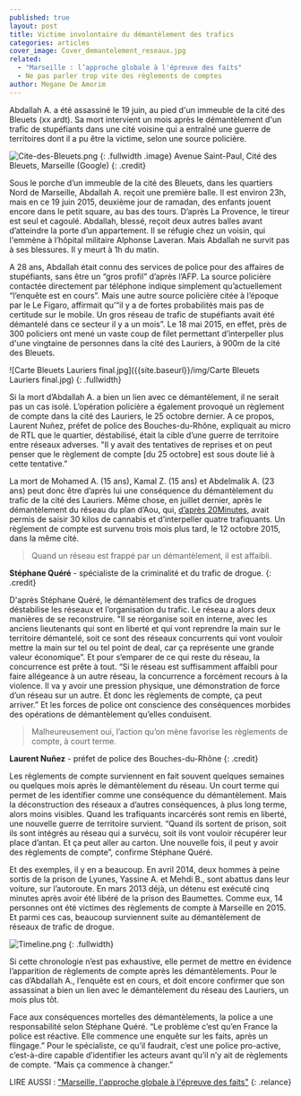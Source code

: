 ```yaml
---
published: true
layout: post
title: Victime involontaire du démantèlement des trafics
categories: articles
cover_image: Cover_demantelement_reseaux.jpg
related: 
  - "Marseille : l’approche globale à l'épreuve des faits"
  - Ne pas parler trop vite des règlements de comptes
author: Megane De Amorim
---
```




Abdallah A. a été assassiné le 19 juin, au pied d'un immeuble de la cité des Bleuets (xx ardt). Sa mort intervient un mois après le démantèlement d'un trafic de stupéfiants dans une cité voisine qui a entraîné une guerre de territoires dont il a pu être la victime, selon une source policière.

![Cite-des-Bleuets.png]({{site.baseurl}}/img/Cite-des-Bleuets.png)
{: .fullwidth .image}
Avenue Saint-Paul, Cité des Bleuets, Marseille (Google)
{: .credit}

Sous le porche d’un immeuble de la cité des Bleuets, dans les quartiers Nord de Marseille, Abdallah A. reçoit une première balle. Il est environ 23h, mais en ce 19 juin 2015, deuxième jour de ramadan, des enfants jouent encore dans le petit square, au bas des tours. D’après La Provence, le tireur est seul et cagoulé. Abdallah, blessé, reçoit deux autres balles avant d’atteindre la porte d’un appartement. Il se réfugie chez un voisin, qui l'emmène à l’hôpital militaire Alphonse Laveran. Mais Abdallah ne survit pas à ses blessures. Il y meurt à 1h du matin.

A 28 ans, Abdallah était connu des services de police pour des affaires de stupéfiants, sans être un “gros profil” d’après l’AFP. La source policière contactée directement par téléphone indique simplement qu’actuellement “l’enquête est en cours”. Mais une autre source policière citée à l’époque par le Le Figaro, affirmait qu’“il y a de fortes probabilités mais pas de certitude sur le mobile. Un gros réseau de trafic de stupéfiants avait été démantelé dans ce secteur il y a un mois”. Le 18 mai 2015, en effet, près de 300 policiers ont mené un vaste coup de filet permettant d’interpeller plus d'une vingtaine de personnes dans la cité des Lauriers, à 900m de la cité des Bleuets. 

![Carte Bleuets Lauriers final.jpg]({{site.baseurl}}/img/Carte Bleuets Lauriers final.jpg)
{: .fullwidth}

Si la mort d’Abdallah A. a bien un lien avec ce démantèlement, il ne serait pas un cas isolé. L’opération policière a également provoqué un règlement de compte dans la cité des Lauriers, le 25 octobre dernier. A ce propos, Laurent Nuñez, préfet de police des Bouches-du-Rhône, expliquait au micro de RTL que le quartier, déstabilisé, était la cible d’une guerre de territoire entre réseaux adverses. "Il y avait des tentatives de reprises et on peut penser que le règlement de compte [du 25 octobre] est sous doute lié à cette tentative."

La mort de Mohamed A. (15 ans), Kamal Z. (15 ans) et Abdelmalik A. (23 ans) peut donc être d’après lui une conséquence du démantèlement du trafic de la cité des Lauriers.
Même chose, en juillet dernier, après le démantèlement du réseau du plan d’Aou, qui, [d’après 20Minutes](http://www.20minutes.fr/marseille/1647795-20150707-marseille-nouvelle-approche-lutter-contre-trafics-stups), avait permis de saisir 30 kilos de cannabis et d’interpeller quatre trafiquants. Un règlement de compte est survenu trois mois plus tard, le 12 octobre 2015, dans la même cité. 


> Quand un réseau est frappé par un démantèlement, il est affaibli.

**Stéphane Quéré** - spécialiste de la criminalité et du trafic de drogue.
{: .credit}

D'après Stéphane Quéré, le démantèlement des trafics de drogues déstabilise les réseaux et l’organisation du trafic. Le réseau a alors deux manières de se reconstruire. "Il se réorganise soit en interne, avec les anciens lieutenants qui sont en liberté et qui vont reprendre la main sur le territoire démantelé, soit ce sont des réseaux concurrents qui vont vouloir mettre la main sur tel ou tel point de deal, car ça représente une grande valeur économique”. Et pour s’emparer de ce qui reste du réseau, la concurrence est prête à tout. “Si le réseau est suffisamment affaibli pour faire allégeance à un autre réseau, la concurrence a forcément recours à la violence. Il va y avoir une pression physique, une démonstration de force d’un réseau sur un autre. Et donc les règlements de compte, ça peut arriver.”
Et les forces de police ont conscience des conséquences morbides des opérations de démantèlement qu’elles conduisent.


> Malheureusement oui, l’action qu’on mène favorise les règlements de compte, à court terme.

**Laurent Nuñez** - préfet de police des Bouches-du-Rhône
{: .credit}

Les règlements de compte surviennent en fait souvent quelques semaines ou quelques mois après le démantèlement du réseau. Un court terme qui permet de les identifier comme une conséquence du démantèlement. 
Mais la déconstruction des réseaux a d’autres conséquences, à plus long terme, alors moins visibles. Quand les trafiquants incarcérés sont remis en liberté, une nouvelle guerre de territoire survient.
“Quand ils sortent de prison, soit ils sont intégrés au réseau qui a survécu, soit ils vont vouloir récupérer leur place d’antan. Et ça peut aller au carton. Une nouvelle fois, il peut y avoir des règlements de compte”, confirme Stéphane Quéré.

Et des exemples, il y en a beaucoup. En avril 2014, deux hommes à peine sortis de la prison de Lyunes, Yassine A. et Mehdi B., sont abattus dans leur voiture, sur l’autoroute. En mars 2013 déjà, un détenu est exécuté cinq minutes après avoir été libéré de la prison des Baumettes. 
Comme eux, 14 personnes ont été victimes des règlements de compte à Marseille en 2015. Et parmi ces cas, beaucoup surviennent suite au démantèlement de réseaux de trafic de drogue.

![Timeline.png]({{site.baseurl}}/img/Timeline.png)
{: .fullwidth}

Si cette chronologie n’est pas exhaustive, elle permet de mettre en évidence l’apparition de règlements de compte après les démantèlements. Pour le cas d’Abdallah A., l’enquête est en cours, et doit encore confirmer que son assassinat a bien un lien avec le démantèlement du réseau des Lauriers, un mois plus tôt.

Face aux conséquences mortelles des démantèlements, la police a une responsabilité selon Stéphane Quéré. “Le problème c’est qu’en France la police est réactive. Elle commence une enquête sur les faits, après un flingage.” Pour le spécialiste, ce qu’il faudrait, c’est une police pro-active, c’est-à-dire capable d’identifier les acteurs avant qu’il n’y ait de règlements de compte. 
“Mais ça commence à changer.” 

LIRE AUSSI : ["Marseille, l'approche globale à l'épreuve des faits"](https://)
{: .relance}
